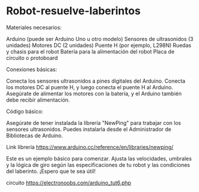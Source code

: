 # Robot-resuelve-laberintos


Materiales necesarios:

Arduino (puede ser Arduino Uno u otro modelo)
Sensores de ultrasonidos (3 unidades)
Motores DC (2 unidades)
Puente H (por ejemplo, L298N)
Ruedas y chasis para el robot
Batería para la alimentación del robot
Placa de circuito o protoboard

Conexiones básicas:

Conecta los sensores ultrasonidos a pines digitales del Arduino.
Conecta los motores DC al puente H, y luego conecta el puente H al Arduino.
Asegúrate de alimentar los motores con la batería, y el Arduino también debe recibir alimentación.

Código básico:

Asegúrate de tener instalada la librería "NewPing" para trabajar con los sensores ultrasonidos. Puedes instalarla desde el Administrador de Bibliotecas de Arduino.

Link librería
https://www.arduino.cc/reference/en/libraries/newping/


Este es un ejemplo básico para comenzar. Ajusta las velocidades, umbrales y la lógica de giro según las especificaciones de tu robot y las condiciones del laberinto. ¡Espero que te sea útil!


circuito
https://electronoobs.com/arduino_tut6.php

